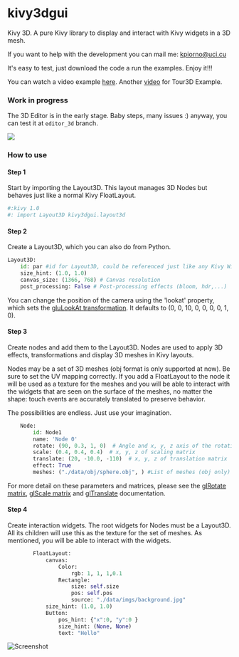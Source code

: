 # kivy3dgui

Kivy 3D. A pure Kivy library to display and interact with Kivy widgets in a 3D mesh.

If you want to help with the development you can mail me: kpiorno@uci.cu

It's easy to test, just download the code a run the examples. Enjoy it!!!

You can watch a video example [here](https://vimeo.com/127000600).
Another [video](https://vimeo.com/194306331) for Tour3D Example.
### Work in progress
The 3D Editor is in the early stage. Baby steps, many issues :) anyway, you can test it at ```editor_3d``` branch.

![](https://github.com/kpiorno/kivy3dgui/blob/master/screenshots/3DEditor.gif)

### How to use
#### Step 1

Start by importing the Layout3D. This layout manages 3D Nodes but behaves just
like a normal Kivy FloatLayout.

```python
#:kivy 1.0
#: import Layout3D kivy3dgui.layout3d
```
#### Step 2

Create a Layout3D, which you can also do from Python.

```python
Layout3D:
    id: par #id for Layout3D, could be referenced just like any Kivy Widget
    size_hint: (1.0, 1.0)
    canvas_size: (1366, 768) # Canvas resolution
    post_processing: False # Post-processing effects (bloom, hdr,...)
```

You can change the position of the camera using the 'lookat' property,
which sets the [gluLookAt transformation](https://www.opengl.org/sdk/docs/man2/xhtml/gluLookAt.xml).
It defaults to (0, 0, 10, 0, 0, 0, 0, 1, 0).


#### Step 3
Create nodes and add them to the Layout3D. Nodes are used to apply 3D
effects, transformations and display 3D meshes in Kivy layouts.

Nodes may be a set of 3D meshes (obj format is only supported at now). Be sure
to set the UV mapping correctly. If you add a FloatLayout to the node it will be
used as a texture for the meshes and you will be able to interact with
the widgets that are seen on the surface of the meshes, no matter the shape:
touch events are accurately translated to preserve behavior.

The possibilities are endless. Just use your imagination.

```python
    Node:
        id: Node1
        name: 'Node 0'
        rotate: (90, 0.3, 1, 0)  # Angle and x, y, z axis of the rotation matrix
        scale: (0.4, 0.4, 0.4)  # x, y, z of scaling matrix
        translate: (20, -10.0, -110)  # x, y, z of translation matrix
        effect: True
        meshes: ("./data/obj/sphere.obj", ) #List of meshes (obj only)
```
For more detail on these parameters and matrices, please see the
[glRotate matrix](https://www.opengl.org/sdk/docs/man2/xhtml/glRotate.xml),
[glScale matrix](https://www.opengl.org/sdk/docs/man2/xhtml/glScale.xml)
and [glTranslate](https://www.opengl.org/sdk/docs/man2/xhtml/glTranslate.xml)
documentation.

#### Step 4
Create interaction widgets.
The root widgets for Nodes must be a Layout3D. All its children will use this as
the texture for the set of meshes. As mentioned, you will be able to interact
with the widgets.

```python
        FloatLayout:
            canvas:
                Color:
                    rgb: 1, 1, 1,0.1
                Rectangle:
                    size: self.size
                    pos: self.pos
                    source: "./data/imgs/background.jpg"
            size_hint: (1.0, 1.0)
            Button:
                pos_hint: {"x":0, "y":0 }
                size_hint: (None, None)
                text: "Hello"

```
![Screenshot](https://github.com/kpiorno/kivy3dgui/blob/master/screenshots/screenshot1.jpg "Screenshot")
